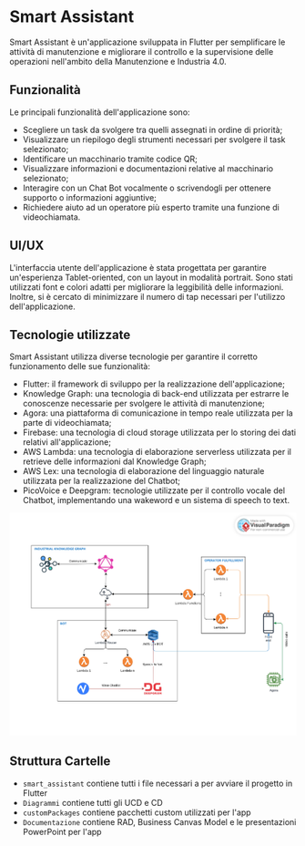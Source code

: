
# Smart Assistant

Smart Assistant è un'applicazione sviluppata in Flutter per semplificare le attività di manutenzione e migliorare il controllo e la supervisione delle operazioni nell'ambito della Manutenzione e Industria 4.0.

## Funzionalità

Le principali funzionalità dell'applicazione sono:

-   Scegliere un task da svolgere tra quelli assegnati in ordine di priorità;
-   Visualizzare un riepilogo degli strumenti necessari per svolgere il task selezionato;
-   Identificare un macchinario tramite codice QR;
-   Visualizzare informazioni e documentazioni relative al macchinario selezionato;
-   Interagire con un Chat Bot vocalmente o scrivendogli per ottenere supporto o informazioni aggiuntive;
-   Richiedere aiuto ad un operatore più esperto tramite una funzione di videochiamata.

## UI/UX

L'interfaccia utente dell'applicazione è stata progettata per garantire un'esperienza Tablet-oriented, con un layout in modalità portrait. Sono stati utilizzati font e colori adatti per migliorare la leggibilità delle informazioni. Inoltre, si è cercato di minimizzare il numero di tap necessari per l'utilizzo dell'applicazione.

## Tecnologie utilizzate

Smart Assistant utilizza diverse tecnologie per garantire il corretto funzionamento delle sue funzionalità:

-   Flutter: il framework di sviluppo per la realizzazione dell'applicazione;
-   Knowledge Graph: una tecnologia di back-end utilizzata per estrarre le conoscenze necessarie per svolgere le attività di manutenzione;
-   Agora: una piattaforma di comunicazione in tempo reale utilizzata per la parte di videochiamata;
-   Firebase: una tecnologia di cloud storage utilizzata per lo storing dei dati relativi all'applicazione;
-   AWS Lambda: una tecnologia di elaborazione serverless utilizzata per il retrieve delle informazioni dal Knowledge Graph;
-   AWS Lex: una tecnologia di elaborazione del linguaggio naturale utilizzata per la realizzazione del Chatbot;
-   PicoVoice e Deepgram: tecnologie utilizzate per il controllo vocale del Chatbot, implementando una wakeword e un sistema di speech to text.

![Architettura](Diagrammi/Diagramma_Architettura.jpg "Architettura")

##	Struttura Cartelle

 

 - `smart_assistant` contiene tutti i file necessari a per avviare il progetto in Flutter
 - `Diagrammi` contiene tutti gli UCD e CD
 - `customPackages` contiene pacchetti custom utilizzati per l'app
 - `Documentazione` contiene RAD, Business Canvas Model e le presentazioni PowerPoint per l'app
